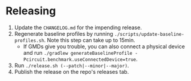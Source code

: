 Releasing
=========

1. Update the `CHANGELOG.md` for the impending release.
2. Regenerate baseline profiles by running `./scripts/update-baseline-profiles.sh`. Note this step can take up to 15min.
   - If GMDs give you trouble, you can also connect a physical device and run `./gradlew generateBaselineProfile -Pcircuit.benchmark.useConnectedDevice=true`.
3. Run `./release.sh (--patch|--minor|--major)`.
4. Publish the release on the repo's releases tab.
